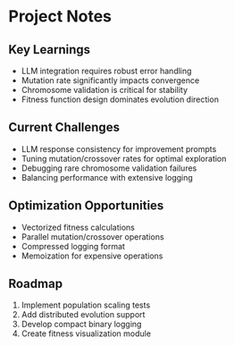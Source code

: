 
# Project Notes

## Key Learnings
- LLM integration requires robust error handling  
- Mutation rate significantly impacts convergence  
- Chromosome validation is critical for stability  
- Fitness function design dominates evolution direction  

## Current Challenges
- LLM response consistency for improvement prompts
- Tuning mutation/crossover rates for optimal exploration
- Debugging rare chromosome validation failures
- Balancing performance with extensive logging

## Optimization Opportunities
- Vectorized fitness calculations
- Parallel mutation/crossover operations
- Compressed logging format
- Memoization for expensive operations

## Roadmap
1. Implement population scaling tests
2. Add distributed evolution support
3. Develop compact binary logging
4. Create fitness visualization module
